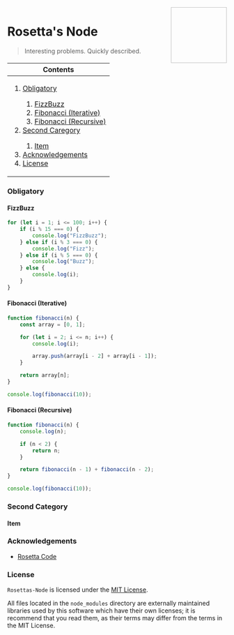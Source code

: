 <img height="128px" width="128px" align="right" />

# Rosetta's Node

> Interesting problems. Quickly described.

<table>
	<thead>
		<tr>
			<th align="center"><strong>Contents</strong></th>
		</tr>
	</thead>
	<tbody>
		<tr>
			<td>
				<ol>
					<li><a href="#obligatory">Obligatory</a></li>
					<ol>
						<li><a href="#fizzbuzz">FizzBuzz</a></li>
						<li><a href="#fibonacci-_iterative_">Fibonacci (Iterative)</a></li>
						<li><a href="#fibonacci-recursive_">Fibonacci (Recursive)</a></li>
					</ol>
                    <li><a href="#second-category">Second Caregory</a></li>
					<ol>
						<li><a href="#item">Item</a></li>
					</ol>
					<li><a href="#acknowledgements">Acknowledgements</a></li>
					<li><a href="#license">License</a></li>
				</ol>
			</td>
		</tr>
	</tbody>
</table>

### Obligatory

#### FizzBuzz

```typescript
for (let i = 1; i <= 100; i++) {
	if (i % 15 === 0) {
		console.log("FizzBuzz");
	} else if (i % 3 === 0) {
		console.log("Fizz");
	} else if (i % 5 === 0) {
		console.log("Buzz");
	} else {
		console.log(i);
	}
}
```

#### Fibonacci (Iterative)

```typescript
function fibonacci(n) {
	const array = [0, 1];

	for (let i = 2; i <= n; i++) {
		console.log(i);

		array.push(array[i - 2] + array[i - 1]);
	}

	return array[n];
}

console.log(fibonacci(10));
```

#### Fibonacci (Recursive)

```typescript
function fibonacci(n) {
	console.log(n);

	if (n < 2) {
		return n;
	}

	return fibonacci(n - 1) + fibonacci(n - 2);
}

console.log(fibonacci(10));
```

### Second Category

#### Item

### Acknowledgements

-   [Rosetta Code](http://rosettacode.org/wiki/Rosetta_Code)

### License

`Rosettas-Node` is licensed under the [MIT License](https://github.com/brianjenkins94/Rosettas-Node/blob/master/LICENSE).

All files located in the `node_modules` directory are externally maintained libraries used by this software which have their own licenses; it is recommend that you read them, as their terms may differ from the terms in the MIT License.
